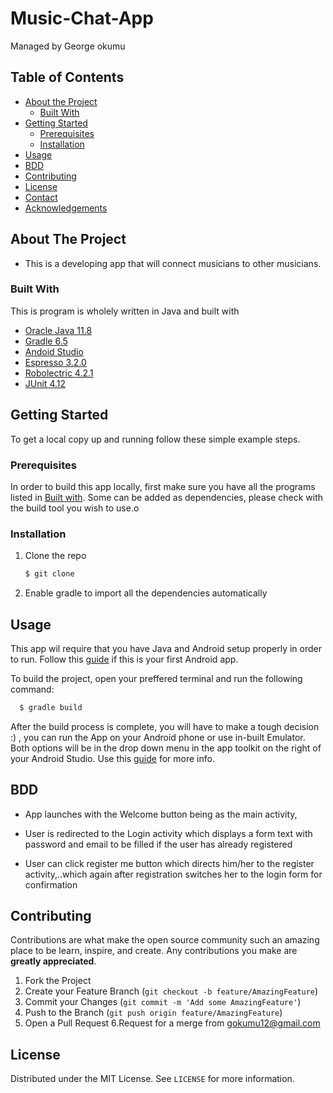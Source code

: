 # Music-Chat-App
Managed by George okumu


<!-- TABLE OF CONTENTS -->
## Table of Contents

* [About the Project](#about-the-project)
  * [Built With](#built-with)
* [Getting Started](#getting-started)
  * [Prerequisites](#prerequisites)
  * [Installation](#installation)
* [Usage](#usage)
* [BDD](#bdd)
* [Contributing](#contributing)
* [License](#license)
* [Contact](#contact)
* [Acknowledgements](#acknowledgements)

## About The Project
- This is a developing app that will connect musicians to other musicians.


### Built With
This is program is wholely written in Java and built with
* [Oracle Java 11.8](https://www.oracle.com/java/)
* [Gradle 6.5](https://gradle.org/)
* [Andoid Studio](https://developer.android.com/studio)
* [Espresso 3.2.0](https://developer.android.com/training/testing/espresso)
* [Robolectric 4.2.1](http://robolectric.org/)
* [JUnit 4.12](https://junit.org/junit4/)



<!-- GETTING STARTED -->
## Getting Started

To get a local copy up and running follow these simple example steps.

### Prerequisites

In order to build this app locally, first make sure you have all the programs listed in [Built with](#built-with). Some can be added as dependencies, please check with the build tool you wish to use.o

### Installation

1. Clone the repo
    ```sh
    $ git clone
    ```

2.  Enable gradle to import all the dependencies automatically


## Usage

This app wil require that you have Java and Android setup properly in order to run. Follow this [guide](https://developer.android.com/guide) if this is your first Android app.

To build the project, open your preffered terminal and run the following command:
  ```sh
    $ gradle build
  ```
After the build process is complete, you will have to make a tough decision :) , you can run the App on your Android phone or use in-built Emulator. Both options will be in the drop down menu in the app toolkit on the right of your Android Studio. Use this [guide](https://developer.android.com/training/basics/firstapp/running-app) for more info.

## BDD

* App launches with the Welcome button being as the main activity,

* User is redirected to the Login activity which displays a form text with password and email to be filled if the user has already registered

* User can click register me button which directs him/her to the register activity,..which again after registration switches her to the login form for confirmation


## Contributing

Contributions are what make the open source community such an amazing place to be learn, inspire, and create. Any contributions you make are **greatly appreciated**.

1. Fork the Project
2. Create your Feature Branch (`git checkout -b feature/AmazingFeature`)
3. Commit your Changes (`git commit -m 'Add some AmazingFeature'`)
4. Push to the Branch (`git push origin feature/AmazingFeature`)
5. Open a Pull Request
6.Request for a merge from gokumu12@gmail.com



<!-- LICENSE -->
## License

Distributed under the MIT License. See `LICENSE` for more information.

